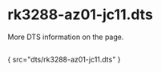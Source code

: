 # rk3288-az01-jc11.dts

More DTS information on the [](Linux-DTSs.md) page.

```
```
{ src="dts/rk3288-az01-jc11.dts" }
